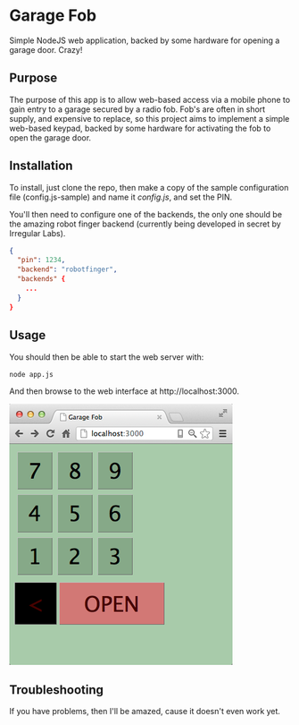 
Garage Fob
==========

Simple NodeJS web application, backed by some hardware for opening a garage door.  Crazy!

Purpose
-------

The purpose of this app is to allow web-based access via a mobile phone to gain entry to
a garage secured by a radio fob.  Fob's are often in short supply, and expensive to replace,
so this project aims to implement a simple web-based keypad, backed by some hardware
for activating the fob to open the garage door.

Installation
------------

To install, just clone the repo, then make a copy of the sample configuration file
(config.js-sample) and name it _config.js_, and set the PIN.

You'll then need to configure one of the backends, the only one should be the amazing
robot finger backend (currently being developed in secret by Irregular Labs).

```json
{
  "pin": 1234,
  "backend": "robotfinger",
  "backends" {
    ...
  }
}
```

Usage
-----

You should then be able to start the web server with:

```
node app.js
```

And then browse to the web interface at http://localhost:3000.

![](http://github.com/rodnaph/garagefob/raw/master/www.png)

Troubleshooting
---------------

If you have problems, then I'll be amazed, cause it doesn't even work yet.

